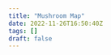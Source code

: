 ```yaml
---
title: "Mushroom Map"
date: 2022-11-26T16:50:40Z
tags: []
draft: false
---
```


<link rel="stylesheet" href="https://unpkg.com/leaflet@1.9.3/dist/leaflet.css"
     integrity="sha256-kLaT2GOSpHechhsozzB+flnD+zUyjE2LlfWPgU04xyI="
     crossorigin=""/>


<script src="https://unpkg.com/leaflet@1.9.3/dist/leaflet.js"
     integrity="sha256-WBkoXOwTeyKclOHuWtc+i2uENFpDZ9YPdf5Hf+D7ewM="
     crossorigin=""></script>


<div id="map"></div>

<style> #map { height: 800px; }</style>


<script>


function readFile(file)
{
    var f = new XMLHttpRequest();
    f.open("GET", file, false);
    f.onreadystatechange = function()
    {
        if(f.readyState === 4 && f.status == 200) // 4 == DONE
        {
            var res= f.responseText;
            valueCallBack(res)   
        }
    }
    f.send(null);
}

readFile('/docs/mushroom_data.txt');

function valueCallBack(res){


	var map = L.map('map').setView([51.71851, -1.25758], 15);

	L.tileLayer('https://tile.openstreetmap.org/{z}/{x}/{y}.png', {
		maxZoom: 19,
		attribution: '&copy; <a href="http://www.openstreetmap.org/copyright">OpenStreetMap</a>'
	}).addTo(map);

	res = (res.split("\n"));

	for (let i = 1; i < res.length -1; i++) {
		var fungi = res[i].split(',');

		// var markerB = L.marker([fungi[3], fungi[4]], {title: "This is a title"})
        var marker = L.marker([fungi[3], fungi[4]])
			.addTo(map)
			.bindPopup("<H3>" +fungi[0] + "</><img src=" + '/' + fungi[1] + "/>",{minWidth: 200})
			.on('mouseover', function (e) {this.openPopup()})
			.on('mouseout', function (e) {this.closePopup()});
	}

}





</script>
